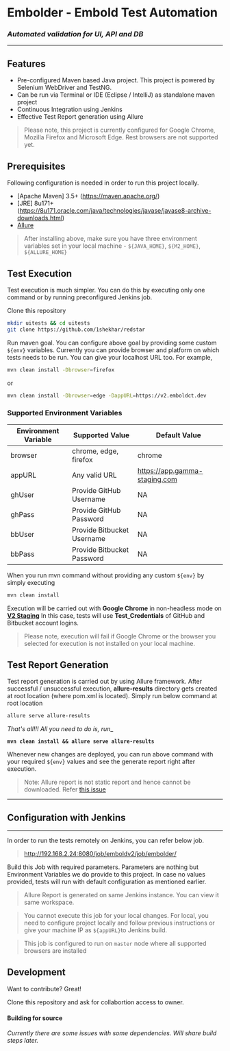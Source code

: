 # Embolder - Embold Test Automation
### _Automated validation for UI, API and DB_
------

## Features

- Pre-configured Maven based Java project. This project is powered by Selenium WebDriver and TestNG.
- Can be run via Terminal or IDE (Eclipse / IntelliJ) as standalone maven project
- Continuous Integration using Jenkins
- Effective Test Report generation using Allure

> Please note, this project is currently configured for Google Chrome, Mozilla Firefox and Microsoft Edge. Rest browsers are not supported yet.

## Prerequisites

Following configuration is needed in order to run this project locally.

- [Apache Maven] 3.5+ (https://maven.apache.org/)
- [JRE] 8u171+(https://8u171.oracle.com/java/technologies/javase/javase8-archive-downloads.html)
- [Allure](https://docs.qameta.io/allure/#_installing_a_commandline)

> After installing above, make sure you have three environment variables set in your local machine - `${JAVA_HOME}`, `${M2_HOME}`, `${ALLURE_HOME}`

## Test Execution
Test execution is much simpler. You can do this by executing only one command or by running preconfigured Jenkins job.

Clone this repository

```sh
mkdir uitests && cd uitests
git clone https://github.com/1shekhar/redstar
```

Run maven goal. You can configure above goal by providing some custom `${env}` variables. Currently you can provide browser and platform on which tests needs to be run. 
You can give your localhost URL too. For example,
```sh
mvn clean install -Dbrowser=firefox
```
or
```sh
mvn clean install -Dbrowser=edge -DappURL=https://v2.emboldct.dev
```
### Supported Environment Variables

| Environment Variable | Supported Value | Default Value |
| ------ | ------ | ------ |
| browser |chrome, edge, firefox | chrome |
| appURL | Any valid URL | https://app.gamma-staging.com |
| ghUser | Provide GitHub Username | NA |
| ghPass | Provide GitHub Password | NA |
| bbUser | Provide Bitbucket Username | NA |
| bbPass | Provide Bitbucket Password | NA |

When you run mvn command without providing any custom `${env}` by simply executing 
```sh
mvn clean install
```
Execution will be carried out with **Google Chrome** in non-headless mode on **[V2 Staging](https://app.gamma-staging.com)** 
In this case, tests will use **Test_Credentials** of GitHub and Bitbucket account logins.
> Please note, execution will fail if Google Chrome or the browser you selected for execution is not installed on your local machine.

## Test Report Generation

Test report generation is carried out by using Allure framework. 
After successful / unsuccessful execution, **allure-results** directory gets created at root location (where pom.xml is located).
Simply run below command at root location
```sh
allure serve allure-results
```
_That's all!!! All you need to do is, run__

**`mvn clean install && allure serve allure-results`**

Whenever new changes are deployed, you can run above command with your required `${env}` values and see the generate report right after execution.


>Note: Allure report is not static report and hence cannot be downloaded. Refer [this issue](https://github.com/allure-framework/allure2/issues/755)

--------------------------------------

## Configuration with Jenkins
--------------------------------------

In order to run the tests remotely on Jenkins, you can refer below job.
> http://192.168.2.24:8080/job/emboldv2/job/embolder/

Build this Job with required parameters. Parameters are nothing but Environment Variables we do provide to this project. In case no values provided, tests will run with default configuration as mentioned earlier.

> Allure Report is generated on same Jenkins instance. You can view it same workspace.

> You cannot execute this job for your local changes. For local, you need to configure project locally and follow previous instructions or give your machine IP as `${appURL}`to Jenkins build.

> This job is configured to run on `master` node where all supported browsers are installed

## Development

Want to contribute? Great!

Clone this repository and ask for collabortion access to owner.
#### Building for source

_Currently there are some issues with some dependencies. Will share build steps later._
